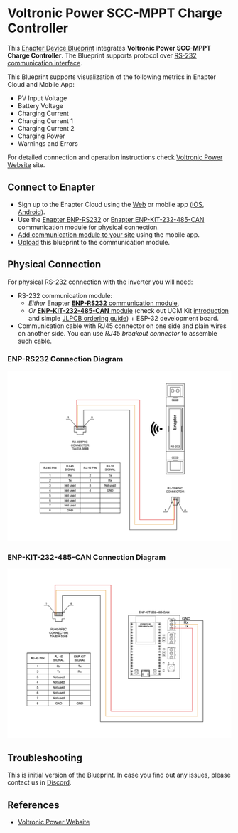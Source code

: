 # Voltronic Power SCC-MPPT Charge Controller

This [Enapter Device Blueprint](https://go.enapter.com/marketplace-readme) integrates **Voltronic Power SCC-MPPT Charge Controller**. The Blueprint supports protocol over [RS-232 communication interface](https://go.enapter.com/developers-enapter-rs232).

This Blueprint supports visualization of the following metrics in Enapter Cloud and Mobile App:

- PV Input Voltage
- Battery Voltage
- Charging Current
- Charging Current 1
- Charging Current 2
- Charging Power
- Warnings and Errors

For detailed connection and operation instructions check [Voltronic Power Website](https://voltronicpower.com/en-US/Product/Detail/SCC-MPPT) site.

## Connect to Enapter

- Sign up to the Enapter Cloud using the [Web](https://cloud.enapter.com/) or mobile app ([iOS](https://apps.apple.com/app/id1388329910), [Android](https://play.google.com/store/apps/details?id=com.enapter&hl=en)).
- Use the [Enapter ENP-RS232](https://go.enapter.com/handbook-enp-rs232) or [Enapter ENP-KIT-232-485-CAN](https://go.enapter.com/enp-kit-232-485-can) communication module for physical connection.
- [Add communication module to your site](https://go.enapter.com/handbook-mobile-app) using the mobile app.
- [Upload](https://go.enapter.com/developers-upload-blueprint) this blueprint to the communication module.

## Physical Connection

For physical RS-232 connection with the inverter you will need:

- RS-232 communication module:
  - _Either_ Enapter [**ENP-RS232** communication module](https://handbook.enapter.com/modules/ENP-RS232/ENP-RS232.html),
  - _Or_ [**ENP-KIT-232-485-CAN** module](https://developers.enapter.com/docs/tutorial/ucm-kit/enp-kit-232-485-can) (check out UCM Kit [introduction](https://developers.enapter.com/docs/tutorial/ucm-kit/introduction) and simple [JLPCB ordering guide](https://developers.enapter.com/docs/tutorial/ucm-kit/ordering)) + ESP-32 development board.
- Communication cable with RJ45 connector on one side and plain wires on another side. You can use _RJ45 breakout connector_ to assemble such cable.

### ENP-RS232 Connection Diagram

<p align="left"><img height="auto" width="800" src=".assets/wiring-scheme-enp.png"></p>

### ENP-KIT-232-485-CAN Connection Diagram

<p align="left"><img height="auto" width="800" src=".assets/wiring-scheme-kit.png"></p>

## Troubleshooting

This is initial version of the Blueprint. In case you find out any issues, please contact us in [Discord](https://go.enapter.com/discord).

## References

- [Voltronic Power Website](https://voltronicpower.com/en-US/Product/Detail/SCC-MPPT)
